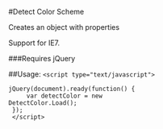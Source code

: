 #Detect Color Scheme

Creates an object with properties

Support for IE7.

###Requires jQuery

##Usage:
<code>&lt;script type=&quot;text/javascript&quot;&gt;<br />
jQuery(document).ready(function() {<br />
&nbsp;&nbsp;&nbsp;&nbsp;var detectColor = new DetectColor.Load();<br />
});<br />
&lt;/script&gt;
</code>
